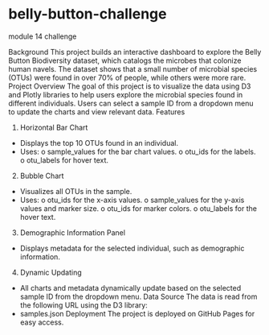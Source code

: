 # belly-button-challenge
module 14 challenge 

Background
This project builds an interactive dashboard to explore the Belly Button Biodiversity dataset, which catalogs the microbes that colonize human navels. The dataset shows that a small number of microbial species (OTUs) were found in over 70% of people, while others were more rare.
Project Overview
The goal of this project is to visualize the data using D3 and Plotly libraries to help users explore the microbial species found in different individuals. Users can select a sample ID from a dropdown menu to update the charts and view relevant data.
Features
1. Horizontal Bar Chart
* Displays the top 10 OTUs found in an individual.
* Uses:
o sample_values for the bar chart values.
o otu_ids for the labels.
o otu_labels for hover text.
2. Bubble Chart
* Visualizes all OTUs in the sample.
* Uses:
o otu_ids for the x-axis values.
o sample_values for the y-axis values and marker size.
o otu_ids for marker colors.
o otu_labels for the hover text.
3. Demographic Information Panel
* Displays metadata for the selected individual, such as demographic information.
4. Dynamic Updating
* All charts and metadata dynamically update based on the selected sample ID from the dropdown menu.
Data Source
The data is read from the following URL using the D3 library:
* samples.json
Deployment
The project is deployed on GitHub Pages for easy access.

